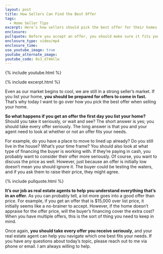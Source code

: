 ```yaml
---
layout: post
title: How Sellers Can Find the Best Offer
tags:
  - Home Seller Tips
excerpt: Here’s how sellers should pick the best offer for their homes.
enclosure:
pullquote: Before you accept an offer, you should make sure it fits your needs.
enclosure_type: video/mp4
enclosure_time:
use_youtube_image: true
youtube_alternate_image:
youtube_code: 0s3_d74mllw
---
```

{% include youtube.html %}

{% include excerpt.html %}

Even as our market begins to cool, we are still in a strong seller’s market. If you list your home, **you should be prepared for offers to come in fast.** That’s why today I want to go over how you pick the best offer when selling your home.&nbsp;

**So what happens if you get an offer the first day you list your home?** Should you take it seriously, or wait and see? The short answer is yes; you should take every offer seriously. The long answer is that you and your agent need to look at whether or not an offer fits your needs.&nbsp;

For example, do you have a place to move to lined up already? Do you still live in the house? What’s your time frame? You should also look at what type of financing the buyer is working with. If they’re paying in cash, you probably want to consider their offer more seriously. Of course, you want to discuss the price as well. However, just because an offer is initially low doesn’t mean you should ignore it. The buyer could be testing the waters, and if you ask them to raise their price, they might agree.

{% include pullquote.html %}

**It’s our job as real estate agents to help you understand everything that’s in an offer.** As you can probably tell, a lot more goes into a good offer than price. For example, if you get an offer that is $15,000 over list price, it initially seems like a no-brainer to accept. However, if the home doesn’t appraise for the offer price, will the buyer’s financing cover the extra cost? When you have multiple offers, this is the sort of thing you need to keep in mind.&nbsp;

Once again, **you should take every offer you receive seriously**, and your real estate agent can help you navigate which one best fits your needs. If you have any questions about today’s topic, please reach out to me via phone or email. I am always willing to help.

